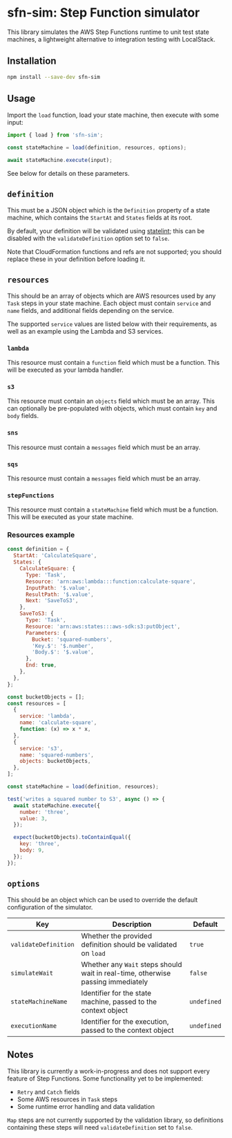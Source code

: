 # sfn-sim: Step Function simulator

This library simulates the AWS Step Functions runtime to unit test state machines, a lightweight
alternative to integration testing with LocalStack.


## Installation

```sh
npm install --save-dev sfn-sim
```


## Usage

Import the `load` function, load your state machine, then execute with some input:

```js
import { load } from 'sfn-sim';

const stateMachine = load(definition, resources, options);

await stateMachine.execute(input);
```

See below for details on these parameters.


## `definition`

This must be a JSON object which is the `Definition` property of a state machine, which contains the
`StartAt` and `States` fields at its root.

By default, your definition will be validated using [statelint](https://github.com/wmfs/statelint);
this can be disabled with the `validateDefinition` option set to `false`.

Note that CloudFormation functions and refs are not supported; you should replace these in your
definition before loading it.


## `resources`

This should be an array of objects which are AWS resources used by any `Task` steps in your state
machine. Each object must contain `service` and `name` fields, and additional fields depending on
the service.

The supported `service` values are listed below with their requirements, as well as an example using
the Lambda and S3 services.


### `lambda`

This resource must contain a `function` field which must be a function. This will be executed as
your lambda handler.


### `s3`

This resource must contain an `objects` field which must be an array. This can optionally be
pre-populated with objects, which must contain `key` and `body` fields.


### `sns`

This resource must contain a `messages` field which must be an array.


### `sqs`

This resource must contain a `messages` field which must be an array.


### `stepFunctions`

This resource must contain a `stateMachine` field which must be a function. This will be executed as
your state machine.


### Resources example

```js
const definition = {
  StartAt: 'CalculateSquare',
  States: {
    CalculateSquare: {
      Type: 'Task',
      Resource: 'arn:aws:lambda:::function:calculate-square',
      InputPath: '$.value',
      ResultPath: '$.value',
      Next: 'SaveToS3',
    },
    SaveToS3: {
      Type: 'Task',
      Resource: 'arn:aws:states:::aws-sdk:s3:putObject',
      Parameters: {
        Bucket: 'squared-numbers',
        'Key.$': '$.number',
        'Body.$': '$.value',
      },
      End: true,
    },
  },
};

const bucketObjects = [];
const resources = [
  {
    service: 'lambda',
    name: 'calculate-square',
    function: (x) => x * x,
  },
  {
    service: 's3',
    name: 'squared-numbers',
    objects: bucketObjects,
  },
];

const stateMachine = load(definition, resources);

test('writes a squared number to S3', async () => {
  await stateMachine.execute({
    number: 'three',
    value: 3,
  });

  expect(bucketObjects).toContainEqual({
    key: 'three',
    body: 9,
  });
});
```


## `options`

This should be an object which can be used to override the default configuration of the simulator.

| Key | Description | Default |
| --- | ----------- | ------- |
| `validateDefinition` | Whether the provided definition should be validated on `load` | `true` |
| `simulateWait` | Whether any `Wait` steps should wait in real-time, otherwise passing immediately | `false` |
| `stateMachineName` | Identifier for the state machine, passed to the context object | `undefined` |
| `executionName` | Identifier for the execution, passed to the context object | `undefined` |


## Notes

This library is currently a work-in-progress and does not support every feature of Step Functions.
Some functionality yet to be implemented:

* `Retry` and `Catch` fields
* Some AWS resources in `Task` steps
* Some runtime error handling and data validation

`Map` steps are not currently supported by the validation library, so definitions containing these
steps will need `validateDefinition` set to `false`.
